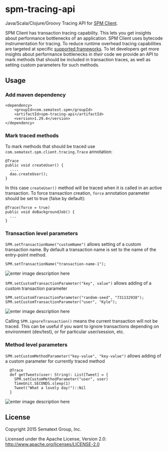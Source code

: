 # spm-tracing-api
Java/Scala/Clojure/Groovy Tracing API for [SPM Client](https://sematext.atlassian.net/wiki/display/PUBSPM/Transaction+Tracing).


SPM Client has transaction tracing capability. This lets you get
insights about performance bottlenecks of an application. SPM
Client uses bytecode instrumentation for tracing. To reduce runtime overhead tracing capabilities are targeted at specific
[supported
frameworks](https://sematext.atlassian.net/wiki/display/PUBSPM/Transaction+Tracing#TransactionTracing-SupportedTechnologies). To
let developers get more insights about performance bottlenecks in
*their* code we provide an API to mark methods that should be included in
transaction traces, as well as setting custom parameters for such methods.

## Usage

### Add maven dependency

    <dependency>
    	<groupId>com.sematext.spm</groupId>
    	<artifactId>spm-tracing-api</artifactId>
    	<version>1.29.4</version>
    </dependency>

### Mark traced methods

To mark methods that should be traced use `com.sematext.spm.client.tracing.Trace` annotation:

    @Trace
    public void createUser() {
      ....
      dao.createUser();
    }


In this case `createUser()` method will be traced when it is called in an active transaction. To force transaction creation, `force` annotation parameter should be set to true (false by default):

    @Trace(force = true)
    public void doBackgroundJob() {
      ...
    }

### Transaction level parameters

`SPM.setTransactionName("customName")` allows setting of a custom transaction name.  By default a transaction name is set to the name of the entry-point method.

    SPM.setTransactionName("transaction-name-1");

![enter image description here](http://i.imgur.com/N3MFyx6.png)

`SPM.setCustomTransactionParameter("key", value")` allows adding of a custom transaction parameter

    SPM.setCustomTransactionParameter("random-seed", "731132938");
    SPM.setCustomTransactionParameter("user", "Kyle");

![enter image description here](http://i.imgur.com/zGbrnig.png)

Calling `SPM.ignoreTransaction()` means the current transaction will not be traced. This can be useful if you want to ignore transactions depending on environment (dev/test), or for particular user/session, etc.

### Method level parameters

`SPM.setCustomMethodParameter("key-value", "key-value")` allows adding of a custom parameter for currently traced method

	  @Trace
	  def getTweets(user: String): List[Tweet] = {
	    SPM.setCustomMethodParameter("user", user)
	    TimeUnit.SECONDS.sleep(1)
	    Tweet("What a lovely day!")::Nil
	  }

![enter image description here](http://i.imgur.com/58OrB1x.png)


## License

Copyright 2015 Sematext Group, Inc.

Licensed under the Apache License, Version 2.0: http://www.apache.org/licenses/LICENSE-2.0
